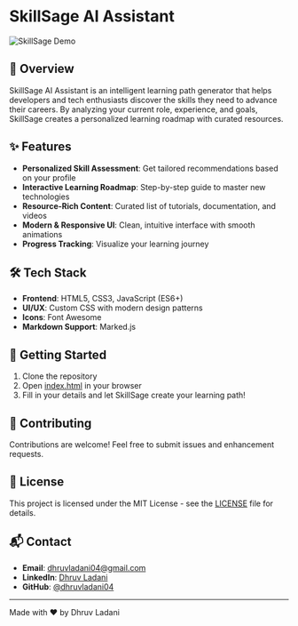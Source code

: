 # SkillSage AI Assistant

![SkillSage Demo](https://via.placeholder.com/800x400.png?text=SkillSage+AI+Assistant+Demonstration)

## 🚀 Overview
SkillSage AI Assistant is an intelligent learning path generator that helps developers and tech enthusiasts discover the skills they need to advance their careers. By analyzing your current role, experience, and goals, SkillSage creates a personalized learning roadmap with curated resources.

## ✨ Features
- **Personalized Skill Assessment**: Get tailored recommendations based on your profile
- **Interactive Learning Roadmap**: Step-by-step guide to master new technologies
- **Resource-Rich Content**: Curated list of tutorials, documentation, and videos
- **Modern & Responsive UI**: Clean, intuitive interface with smooth animations
- **Progress Tracking**: Visualize your learning journey

## 🛠️ Tech Stack
- **Frontend**: HTML5, CSS3, JavaScript (ES6+)
- **UI/UX**: Custom CSS with modern design patterns
- **Icons**: Font Awesome
- **Markdown Support**: Marked.js

## 🚀 Getting Started
1. Clone the repository
2. Open [index.html](cci:7://file:///d:/odoo%20hackathon/public/index.html:0:0-0:0) in your browser
3. Fill in your details and let SkillSage create your learning path!

## 🤝 Contributing
Contributions are welcome! Feel free to submit issues and enhancement requests.

## 📄 License
This project is licensed under the MIT License - see the [LICENSE](LICENSE) file for details.

## 📬 Contact
- **Email**: [dhruvladani04@gmail.com](mailto:dhruvladani04@gmail.com)
- **LinkedIn**: [Dhruv Ladani](https://www.linkedin.com/in/dhruv-ladani-a65578252/)
- **GitHub**: [@dhruvladani04](https://github.com/dhruvladani04)

---

Made with ❤️ by Dhruv Ladani